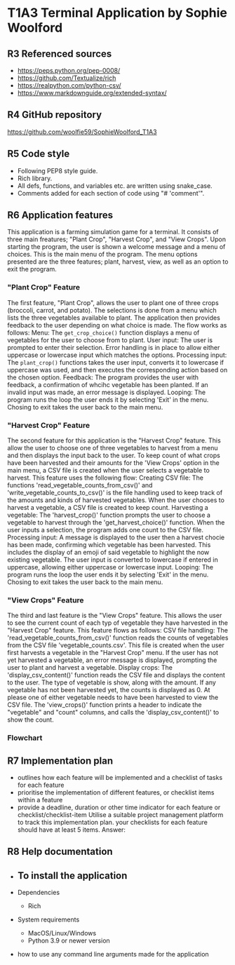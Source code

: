 # T1A3 Terminal Application by Sophie Woolford

## R3 Referenced sources
- https://peps.python.org/pep-0008/
- https://github.com/Textualize/rich
- https://realpython.com/python-csv/
- https://www.markdownguide.org/extended-syntax/


## R4 GitHub repository
https://github.com/woolfie59/SophieWoolford_T1A3


## R5 Code style
- Following PEP8 style guide.
- Rich library.
- All defs, functions, and variables etc. are written using snake_case.
- Comments added for each section of code using "# 'comment'".


## R6 Application features
This application is a farming simulation game for a terminal. It consists of three main freatures; "Plant Crop", "Harvest Crop", and "View Crops". Upon starting the program, the user is shown a welcome message and a menu of choices. This is the main menu of the program. The menu options presented are the three features; plant, harvest, view, as well as an option to exit the program.

### "Plant Crop" Feature
The first feature, "Plant Crop", allows the user to plant one of three crops (broccoli, carrot, and potato). The selections is done from a menu which lists the three vegetables available to plant. The application then provides feedback to the user depending on what choice is made. The flow works as follows:
Menu: The `get_crop_choice()` function displays a menu of vegetables for the user to choose from to plant.
User input: The user is prompted to enter their selection. Error handling is in place to allow either uppercase or lowercase input which matches the options.
Processing input: The `plant_crop()` functions takes the user input, converts it to lowercase if uppercase was used, and then executes the corresponding action based on the chosen option.
Feedback: The program provides the user with feedback, a confirmation of whcihc vegetable has been planted. If an invalid input was made, an error message is displayed.
Looping: The program runs the loop the user ends it by selecting 'Exit' in the menu. Chosing to exit takes the user back to the main menu.

### "Harvest Crop" Feature
The second feature for this application is the "Harvest Crop" feature. This allow the user to choose one of three vegetables to harvest from a menu and then displays the input back to the user. To keep count of what crops have been harvested and their amounts for the 'View Crops' option in the main menu, a CSV file is created when the user selects a vegetable to harvest. This feature uses the following flow:
Creating CSV file: The functions 'read_vegetable_counts_from_csv()' and 'write_vegetable_counts_to_csv()' is the file handling used to keep track of the amounts and kinds of harvested vegetables. When the user chooses to harvest a vegetable, a CSV file is created to keep count.
Harvesting a vegetable: The 'harvest_crop()' function prompts the user to choose a vegetable to harvest through the 'get_harvest_choice()' function. When the user inputs a selection, the program adds one count to the CSV file.
Processing input: A message is displayed to the user then a harvest chocie has been made, confirming which vegetable has been harvested. This includes the display of an emoji of said vegetable to highlight the now existing vegetable. The user input is converted to lowercase if entered in uppercase, allowing either uppercase or lowercase input.
Looping: The program runs the loop the user ends it by selecting 'Exit' in the menu. Chosing to exit takes the user back to the main menu.

### "View Crops" Feature
The third and last feature is the "View Crops" feature. This allows the user to see the current count of each typ of vegetable they have harvested in the "Harvest Crop" feature. This feature flows as follows:
CSV file handling: The 'read_vegetable_counts_from_csv()' function reads the counts of vegetables from the CSV file 'vegetable_counts.csv'. This file is created when the user first harvests a vegetable in the "Harvest Crop" menu. If the user has not yet harvested a vegetable, an error message is displayed, prompting the user to plant and harvest a vegetable.
Display crops: The 'display_csv_content()' function reads the CSV file and displays the content to the user. The type of vegetable is show, along with the amount. If any vegetable has not been harvested yet, the counts is displayed as 0. At please one of either vegetable needs to have been harvested to view the CSV file. The 'view_crops()' function prints a header to indicate the "vegetable" and "count" columns, and calls the 'display_csv_content()' to show the count.

### Flowchart

## R7 Implementation plan
- outlines how each feature will be implemented and a checklist of tasks for each feature
- prioritise the implementation of different features, or checklist items within a feature
- provide a deadline, duration or other time indicator for each feature or checklist/checklist-item
Utilise a suitable project management platform to track this implementation plan.
your checklists for each feature should have at least 5 items.
Answer: 


## R8 Help documentation
- To install the application
    - 

- Dependencies
    - Rich

- System requirements
    - MacOS/Linux/Windows
    - Python 3.9 or newer version

- how to use any command line arguments made for the application
